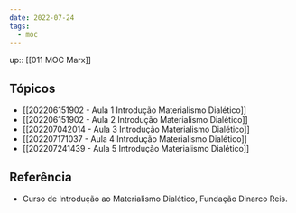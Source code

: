 ```yaml
---
date: 2022-07-24
tags:
  - moc
---
```

up:: [[011 MOC Marx]]

## Tópicos
- [[202206151902 - Aula 1 Introdução Materialismo Dialético]]
- [[202206151902 - Aula 2 Introdução Materialismo Dialético]]
- [[202207042014 - Aula 3 Introdução Materialismo Dialético]]
- [[202207171037 - Aula 4 Introdução Materialismo Dialético]]
- [[202207241439 - Aula 5 Introdução Materialismo Dialético]]

## Referência
- Curso de Introdução ao Materialismo Dialético, Fundação Dinarco Reis.